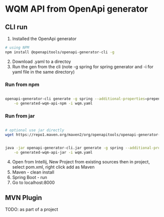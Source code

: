 # WQM API from OpenApi generator

## CLI run

1. Installed the OpenApi generator

```bash
# using NPM
npm install @openapitools/openapi-generator-cli -g

```

2. Download .yaml to a directoy
3. Run the gen from the cli (note -g spring for spring generator and -i for yaml file in the same directory)

### Run from npm

```bash

openapi-generator-cli generate -g spring --additional-properties=prependFormOrBodyParameters=true \
    -o generated-wqm-api-npm -i wqm.yaml

```

### Run from jar

```bash

# optional use jar directly
wget https://repo1.maven.org/maven2/org/openapitools/openapi-generator-cli/6.6.0/openapi-generator-cli-6.6.0.jar -O openapi-generator-cli.jar

```

```bash

java -jar openapi-generator-cli.jar generate -g spring --additional-properties=prependFormOrBodyParameters=true \
    -o generated-wqm-api-jar -i wqm.yaml

```

4. Open from Intellij, New Project from existing sources then in project, select pom.xml, right click add as Maven
5. Maven - clean install
6. Spring Boot - run
7. Go to localhost:8000

## MVN Plugin

TODO: as part of a project

